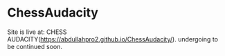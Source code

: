 # ChessAudacity
Site is live at: CHESS AUDACITY(https://abdullahpro2.github.io/ChessAudacity/).
undergoing
to be continued soon.
